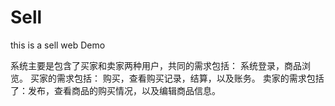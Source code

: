 # Sell
this is a sell web Demo

系统主要是包含了买家和卖家两种用户，共同的需求包括： 系统登录，商品浏览。 买家的需求包括： 购买，查看购买记录，结算，以及账务。 卖家的需求包括了：发布，查看商品的购买情况，以及编辑商品信息。
